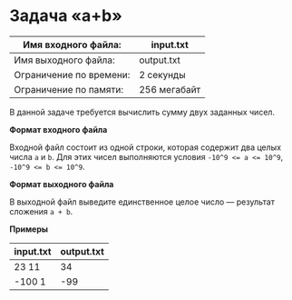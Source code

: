 # Задача «a+b»


 Имя входного файла:     |	input.txt
-------------------------|-------------
 Имя выходного файла:    |	output.txt
 Ограничение по времени: |	2 секунды
 Ограничение по памяти:  |	256 мегабайт


В данной задаче требуется вычислить сумму двух заданных чисел.

**Формат входного файла**

Входной файл состоит из одной строки, которая содержит два целых числа `a` и `b`. Для этих чисел выполняются условия `-10^9 <= a <= 10^9`, `-10^9 <= b <= 10^9`.

**Формат выходного файла**

В выходной файл выведите единственное целое число — результат сложения `a + b`.

**Примеры**

input.txt | output.txt
----------|-------------
23 11     | 34
-100 1    |	-99